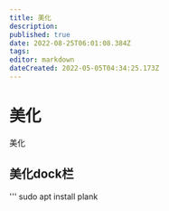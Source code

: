 ```yaml
---
title: 美化
description: 
published: true
date: 2022-08-25T06:01:08.384Z
tags: 
editor: markdown
dateCreated: 2022-05-05T04:34:25.173Z
---
```


# 美化
美化
## 美化dock栏
''' sudo apt install plank
